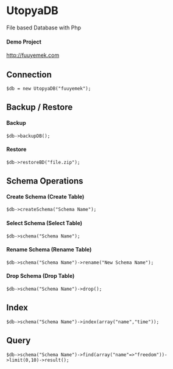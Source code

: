 # UtopyaDB
File based Database with Php

#### Demo Project
http://fuuyemek.com


## Connection
```
$db = new UtopyaDB("fuuyemek");
```

## Backup / Restore

#### Backup

```
$db->backupDB();
```

#### Restore

```
$db->restoreBD("file.zip");
```

## Schema Operations

#### Create Schema (Create Table)

```
$db->createSchema("Schema Name");
```

#### Select Schema (Select Table)

```
$db->schema("Schema Name");
```

#### Rename Schema (Rename Table)

```
$db->schema("Schema Name")->rename("New Schema Name");
```

#### Drop Schema (Drop Table)

```
$db->schema("Schema Name")->drop();
```

## Index

```
$db->schema("Schema Name")->index(array("name","time"));
```

## Query

```
$db->schema("Schema Name")->find(array("name"=>"freedom"))->limit(0,10)->result();
```
